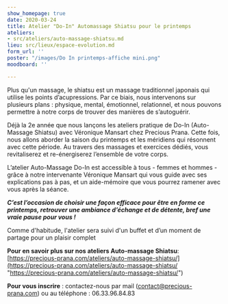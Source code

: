 ```yaml
---
show_homepage: true
date: 2020-03-24
title: Atelier "Do-In" Automassage Shiatsu pour le printemps
ateliers:
- src/ateliers/auto-massage-shiatsu.md
lieu: src/lieux/espace-evolution.md
form_url: ''
poster: "/images/Do In printemps-affiche mini.png"
moodboard: ''

---
```

Plus qu'un massage, le shiatsu est un massage traditionnel japonais qui utilise les points d’acupressions. Par ce biais, nous intervenons sur plusieurs plans : physique, mental, émotionnel, relationnel, et nous pouvons permettre à notre corps de trouver des manières de s’autoguérir.

Déjà la 2e année que nous lançons les ateliers pratique de Do-In (Auto-Massage Shiatsu) avec Véronique Mansart chez Precious Prana. Cette fois, nous allons aborder la saison du printemps et les méridiens qui résonnent avec cette période. Au travers des massages et exercices dédiés, vous revitaliserez et re-énergiserez l’ensemble de votre corps.

L’atelier Auto-Massage Do-In est accessible à tous - femmes et hommes -  grâce à notre intervenante Véronique Mansart qui vous guide avec ses explications pas à pas, et un aide-mémoire que vous pourrez ramener avec vous après la séance.

**_C’est l’occasion de choisir une façon efficace pour être en forme ce printemps, retrouver une ambiance d’échange et de détente, bref une vraie pause pour vous !_**

Comme d'habitude, l'atelier sera suivi d'un buffet et d’un moment de partage pour un plaisir complet

**Pour en savoir plus sur nos ateliers Auto-massage Shiatsu**:  [https://precious-prana.com/ateliers/auto-massage-shiatsu/](https://precious-prana.com/ateliers/auto-massage-shiatsu/ "https://precious-prana.com/ateliers/auto-massage-shiatsu/")

**Pour vous inscrire** : contactez-nous par mail (contact@precious-prana.com) ou au téléphone : 06.33.96.84.83 